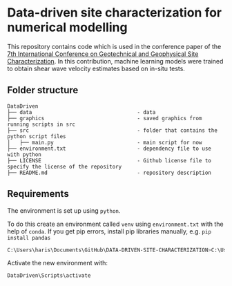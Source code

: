 # Data-driven site characterization for numerical modelling

This repository contains code which is used in the conference paper of the [7th International Conference on Geotechnical and Geophysical Site Characterization](https://isc7.cimne.com/). In this contribution, machine learning models were trained to obtain shear wave velocity estimates based on in-situ tests. 

## Folder structure

```
DataDriven
├── data                                  - data
├── graphics                              - saved graphics from running scripts in src
├── src                                   - folder that contains the python script files
│   ├── main.py                           - main script for now
├── environment.txt                       - dependency file to use with python
├── LICENSE                               - Github license file to specify the license of the repository 
├── README.md                             - repository description
```

## Requirements

The environment is set up using `python`.

To do this create an environment called `venv` using `environment.txt` with the help of `conda`. If you get pip errors, install pip libraries manually, e.g. `pip install pandas`
```bash
C:\Users\haris\Documents\GitHub\DATA-DRIVEN-SITE-CHARACTERIZATION>C:\Users\haris\AppData\Local\Programs\Python\Python311\python -m venv DataDriven
```

Activate the new environment with:

```bash
DataDriven\Scripts\activate
```
